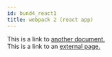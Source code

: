 ```yaml
---
id: bund4_react1
title: webpack 2 (react app)
---
```


This is a link to [another document.](/docs/en/doc3.md)  
This is a link to an [external page.](http://www.example.com)
